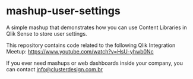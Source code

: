 # mashup-user-settings

A simple mashup that demonstrates how you can use Content Libraries in Qlik Sense to store user settings.

This repository contains code related to the following Qlik Integration Meetup: https://www.youtube.com/watch?v=HsU-yhwb0Nc

If you ever need mashups or web dashboards inside your company, you can contact info@clusterdesign.com.br
